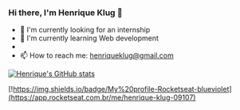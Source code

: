 ### Hi there, I'm Henrique Klug 👋

- 🔭 I'm currently looking for an internship
- 🌱 I'm currently learning Web development
- 
- 📫 How to reach me: henriqueklug@gmail.com

[![Henrique's GitHub stats](https://github-readme-stats.vercel.app/api?username=Hklug001&theme=tokyonight)](https://github.com/anuraghazra/github-readme-stats)

[!https://img.shields.io/badge/My%20profile-Rocketseat-blueviolet](https://app.rocketseat.com.br/me/henrique-klug-09107)
